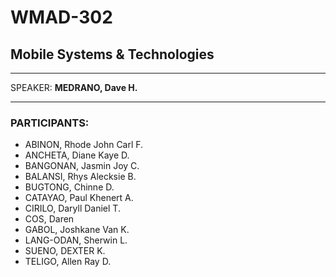 # WMAD-302

## Mobile Systems & Technologies

---

SPEAKER: **MEDRANO, Dave H.**

---

### PARTICIPANTS:
- ABINON, Rhode John Carl F.
- ANCHETA, Diane Kaye D.
- BANGONAN, Jasmin Joy C.
- BALANSI, Rhys Alecksie B.
- BUGTONG, Chinne D.
- CATAYAO, Paul Khenert A.
- CIRILO, Daryll Daniel T.
- COS, Daren
- GABOL, Joshkane Van K.
- LANG-ODAN, Sherwin L.
- SUENO, DEXTER K.
- TELIGO, Allen Ray D.
